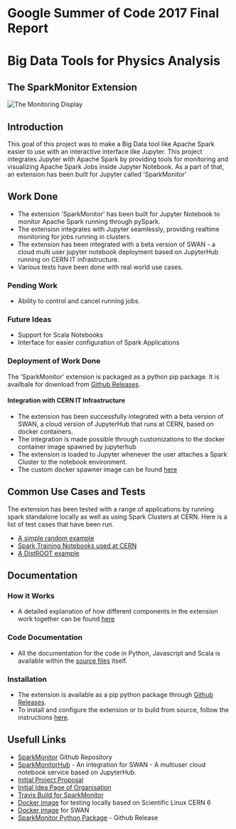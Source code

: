 # Google Summer of Code 2017 Final Report
# Big Data Tools for Physics Analysis
## The SparkMonitor Extension
![The Monitoring Display](https://user-images.githubusercontent.com/6822941/29601568-d5e42934-87f9-11e7-9780-3cd3a0d8d86b.png)
## Introduction
This goal of this project was to make a Big Data tool like Apache Spark easier to use with an interactive interface like Jupyter. This project integrates Jupyter with Apache Spark by providing tools for monitoring and visualizing Apache Spark Jobs inside Jupyter Notebook. As a part of that, an extension has been built for Jupyter called 'SparkMonitor'

## Work Done
- The extension 'SparkMonitor' has been built for Jupyter Notebook to monitor Apache Spark running through pySpark.
- The extension integrates with Jupyter seamlessly, providing realtime monitoring for jobs running in clusters.
- The extension has been integrated with a beta version of SWAN - a cloud multi user jupyter notebook deployment based on JupyterHub running on CERN IT infrastructure.
- Various tests have been done with real world use cases.


### Pending Work
- Ability to control and cancel running jobs.
    
### Future Ideas
- Support for Scala Notebooks
- Interface for easier configuration of Spark Applications

### Deployment of Work Done
The 'SparkMonitor' extension is packaged as a python pip package. It is availbale for download from [Github Releases](https://github.com/krishnan-r/sparkmonitor/releases).

#### Integration with CERN IT Infrastructure
- The extension has been successfully integrated with a beta version of SWAN, a cloud version of JupyterHub that runs at CERN, based on docker containers.
- The integration is made possible through customizations to the docker container image spawned by jupyterhub
- The extension is loaded to Jupyter whenever the user attaches a Spark Cluster to the notebook environment.
- The custom docker spawner image can be found [here](https://hub.docker.com/r/krishnanr/sparkmonitorhub/)



## Common Use Cases and Tests

The extension has been tested with a range of applications by running spark standalone locally as well as using Spark Clusters at CERN.
Here is a list of test cases that have been run.
- [A simple random example](usecase_testing.md)
- [Spark Training Notebooks used at CERN](usecase_sparktraining.md)
- [A DistROOT example](usecase_distroot.md)

## Documentation

### How it Works
- A detailed explanation of how different components in the extension work together can be found [here](how.md)

### Code Documentation
- All the documentation for the code in Python, Javascript and Scala is available within the [source files](https://github.com/krishnan-r/sparkmonitor) itself.


### Installation 
- The extension is available as a pip python package through [Github Releases](https://github.com/krishnan-r/sparkmonitor/releases).
- To install and configure the extension or to build from source, follow the instructions [here](install.md).


## Usefull Links
- [SparkMonitor](https://github.com/krishnan-r/sparkmonitor) Github Repository
- [SparkMonitorHub](https://github.com/krishnan-r/sparkmonitorhub) - An integration for SWAN - A multiuser cloud notebook service based on JupyterHub.
- [Initial Project Proposal](https://docs.google.com/document/d/1J2zIRnEAvey8HcDyqrKZ2DeQJXLvhU5HR2WdxZ9o8Yk/edit?usp=sharing)
- [Initial Idea Page of Organisation](http://hepsoftwarefoundation.org/gsoc/proposal_ROOTspark.html)
- [Travis Build for SparkMonitor](https://travis-ci.org/krishnan-r/sparkmonitor)
- [Docker image](https://hub.docker.com/r/krishnanr/sparkmonitor/) for testing locally based on Scientific Linux CERN 6
- [Docker image](https://hub.docker.com/r/krishnanr/sparkmonitorhub/) for SWAN
- [SparkMonitor Python Package](https://github.com/krishnan-r/sparkmonitor/releases) - Github Release



